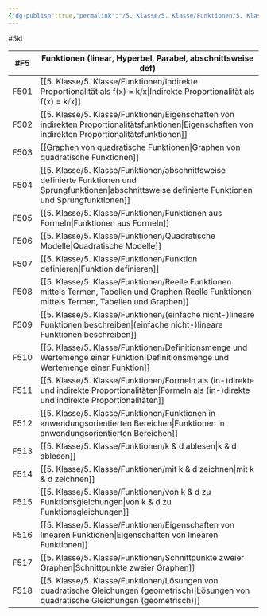 ```yaml
---
{"dg-publish":true,"permalink":"/5. Klasse/5. Klasse/Funktionen/5. Klasse Funktionen/"}
---
```


#5kl

| #F5  |Funktionen (linear, Hyperbel, Parabel, abschnittsweise def)   |
|---|---|
|F501|[[5. Klasse/5. Klasse/Funktionen/Indirekte Proportionalität als f(x) = k⧸x\|Indirekte Proportionalität als f(x) = k⧸x]]|
|F502|[[5. Klasse/5. Klasse/Funktionen/Eigenschaften von indirekten Proportionalitätsfunktionen\|Eigenschaften von indirekten Proportionalitätsfunktionen]]|
|F503|[[Graphen von quadratische Funktionen\|Graphen von quadratische Funktionen]]|
|F504|[[5. Klasse/5. Klasse/Funktionen/abschnittsweise definierte Funktionen und Sprungfunktionen\|abschnittsweise definierte Funktionen und Sprungfunktionen]]|
|F505|[[5. Klasse/5. Klasse/Funktionen/Funktionen aus Formeln\|Funktionen aus Formeln]]|
|F506|[[5. Klasse/5. Klasse/Funktionen/Quadratische Modelle\|Quadratische Modelle]]|
|F507|[[5. Klasse/5. Klasse/Funktionen/Funktion definieren\|Funktion definieren]]|
|F508|[[5. Klasse/5. Klasse/Funktionen/Reelle Funktionen mittels Termen, Tabellen und Graphen\|Reelle Funktionen mittels Termen, Tabellen und Graphen]]|
|F509|[[5. Klasse/5. Klasse/Funktionen/(einfache nicht-)lineare Funktionen beschreiben\|(einfache nicht-)lineare Funktionen beschreiben]]|
|F510|[[5. Klasse/5. Klasse/Funktionen/Definitionsmenge und Wertemenge einer Funktion\|Definitionsmenge und Wertemenge einer Funktion]]|
|F511|[[5. Klasse/5. Klasse/Funktionen/Formeln als (in-)direkte und indirekte Proportionalitäten\|Formeln als (in-)direkte und indirekte Proportionalitäten]]|
|F512|[[5. Klasse/5. Klasse/Funktionen/Funktionen in anwendungsorientierten Bereichen\|Funktionen in anwendungsorientierten Bereichen]]|
|F513|[[5. Klasse/5. Klasse/Funktionen/k & d ablesen\|k & d ablesen]]|
|F514|[[5. Klasse/5. Klasse/Funktionen/mit k & d zeichnen\|mit k & d zeichnen]]|
|F515|[[5. Klasse/5. Klasse/Funktionen/von k & d  zu Funktionsgleichungen\|von k & d  zu Funktionsgleichungen]]|
|F516|[[5. Klasse/5. Klasse/Funktionen/Eigenschaften von linearen Funktionen\|Eigenschaften von linearen Funktionen]]|
|F517|[[5. Klasse/5. Klasse/Funktionen/Schnittpunkte zweier Graphen\|Schnittpunkte zweier Graphen]]|
|F518|[[5. Klasse/5. Klasse/Funktionen/Lösungen von quadratische Gleichungen (geometrisch)\|Lösungen von quadratische Gleichungen (geometrisch)]]|